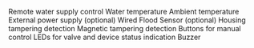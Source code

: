 Remote water supply control
Water temperature
Ambient temperature
External power supply (optional)
Wired Flood Sensor (optional)
Housing tampering detection
Magnetic tampering detection
Buttons for manual control
LEDs for valve and device status indication
Buzzer
